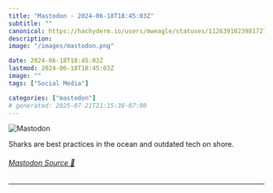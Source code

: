 ```yaml
---
title: "Mastodon - 2024-06-18T18:45:03Z"
subtitle: ""
canonical: https://hachyderm.io/users/mweagle/statuses/112639102398172777
description:
image: "/images/mastodon.png"

date: 2024-06-18T18:45:03Z
lastmod: 2024-06-18T18:45:03Z
image: ""
tags: ["Social Media"]

categories: ["mastodon"]
# generated: 2025-07-21T21:15:38-07:00
---
```

![Mastodon](/images/mastodon.png)

<p>Sharks are best practices in the ocean and outdated tech on shore.</p>


###### [Mastodon Source 🐘](https://hachyderm.io/@mweagle/112639102398172777)

___
